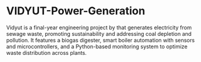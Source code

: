 # VIDYUT-Power-Generation
Vidyut is a final-year engineering project by that generates electricity from sewage waste, promoting sustainability and addressing coal depletion and pollution. It features a biogas digester, smart boiler automation with sensors and microcontrollers, and a Python-based monitoring system to optimize waste distribution across plants.
